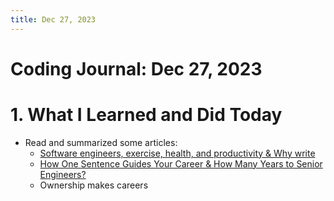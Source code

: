 ```yaml
---
title: Dec 27, 2023
---
```


# Coding Journal: Dec 27, 2023

# 1. What I Learned and Did Today
- Read and summarized some articles:
    - [Software engineers, exercise, health, and productivity & Why write](https://quinnle.io/docs/tech-blogs/swizec/post_3)
    - [How One Sentence Guides Your Career & How Many Years to Senior Engineers?](https://quinnle.io/docs/tech-blogs/swizec/post_5)
    - Ownership makes careers